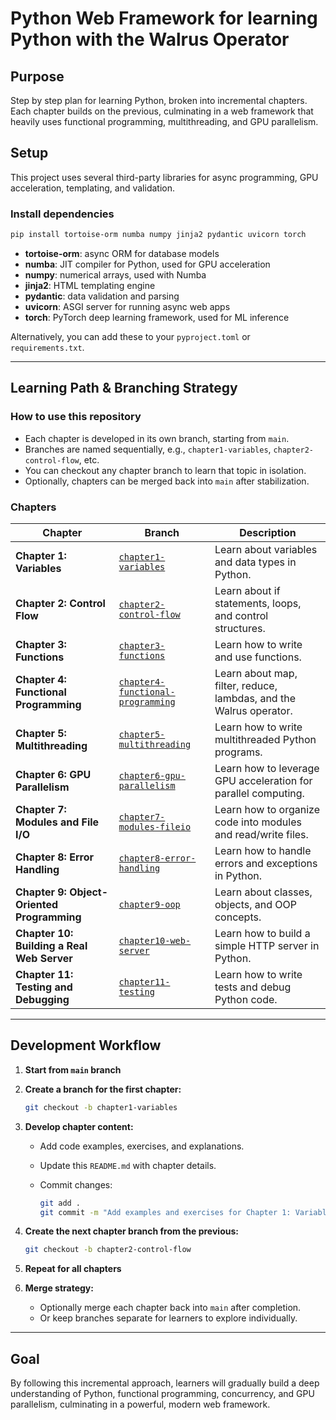 # Python Web Framework for learning Python with the Walrus Operator

## Purpose
Step by step plan for learning Python, broken into incremental chapters. Each chapter builds on the previous, culminating in a web framework that heavily uses functional programming, multithreading, and GPU parallelism.

## Setup

This project uses several third-party libraries for async programming, GPU acceleration, templating, and validation.

### Install dependencies

```bash
pip install tortoise-orm numba numpy jinja2 pydantic uvicorn torch
```

- **tortoise-orm**: async ORM for database models
- **numba**: JIT compiler for Python, used for GPU acceleration
- **numpy**: numerical arrays, used with Numba
- **jinja2**: HTML templating engine
- **pydantic**: data validation and parsing
- **uvicorn**: ASGI server for running async web apps
- **torch**: PyTorch deep learning framework, used for ML inference

Alternatively, you can add these to your `pyproject.toml` or `requirements.txt`.

---

## Learning Path & Branching Strategy

### How to use this repository

- Each chapter is developed in its own branch, starting from `main`.
- Branches are named sequentially, e.g., `chapter1-variables`, `chapter2-control-flow`, etc.
- You can checkout any chapter branch to learn that topic in isolation.
- Optionally, chapters can be merged back into `main` after stabilization.

### Chapters

| Chapter | Branch | Description |
|---------|--------|-------------|
| **Chapter 1: Variables** | [`chapter1-variables`](https://github.com/yourrepo/tree/chapter1-variables) | Learn about variables and data types in Python. |
| **Chapter 2: Control Flow** | [`chapter2-control-flow`](https://github.com/yourrepo/tree/chapter2-control-flow) | Learn about if statements, loops, and control structures. |
| **Chapter 3: Functions** | [`chapter3-functions`](https://github.com/yourrepo/tree/chapter3-functions) | Learn how to write and use functions. |
| **Chapter 4: Functional Programming** | [`chapter4-functional-programming`](https://github.com/yourrepo/tree/chapter4-functional-programming) | Learn about map, filter, reduce, lambdas, and the Walrus operator. |
| **Chapter 5: Multithreading** | [`chapter5-multithreading`](https://github.com/yourrepo/tree/chapter5-multithreading) | Learn how to write multithreaded Python programs. |
| **Chapter 6: GPU Parallelism** | [`chapter6-gpu-parallelism`](https://github.com/yourrepo/tree/chapter6-gpu-parallelism) | Learn how to leverage GPU acceleration for parallel computing. |
| **Chapter 7: Modules and File I/O** | [`chapter7-modules-fileio`](https://github.com/yourrepo/tree/chapter7-modules-fileio) | Learn how to organize code into modules and read/write files. |
| **Chapter 8: Error Handling** | [`chapter8-error-handling`](https://github.com/yourrepo/tree/chapter8-error-handling) | Learn how to handle errors and exceptions in Python. |
| **Chapter 9: Object-Oriented Programming** | [`chapter9-oop`](https://github.com/yourrepo/tree/chapter9-oop) | Learn about classes, objects, and OOP concepts. |
| **Chapter 10: Building a Real Web Server** | [`chapter10-web-server`](https://github.com/yourrepo/tree/chapter10-web-server) | Learn how to build a simple HTTP server in Python. |
| **Chapter 11: Testing and Debugging** | [`chapter11-testing`](https://github.com/yourrepo/tree/chapter11-testing) | Learn how to write tests and debug Python code. |

---

## Development Workflow

1. **Start from `main` branch**

2. **Create a branch for the first chapter:**

   ```bash
   git checkout -b chapter1-variables
   ```

3. **Develop chapter content:**

   - Add code examples, exercises, and explanations.
   - Update this `README.md` with chapter details.
   - Commit changes:

     ```bash
     git add .
     git commit -m "Add examples and exercises for Chapter 1: Variables"
     ```

4. **Create the next chapter branch from the previous:**

   ```bash
   git checkout -b chapter2-control-flow
   ```

5. **Repeat for all chapters**

6. **Merge strategy:**

   - Optionally merge each chapter back into `main` after completion.
   - Or keep branches separate for learners to explore individually.

---

## Goal

By following this incremental approach, learners will gradually build a deep understanding of Python, functional programming, concurrency, and GPU parallelism, culminating in a powerful, modern web framework.

